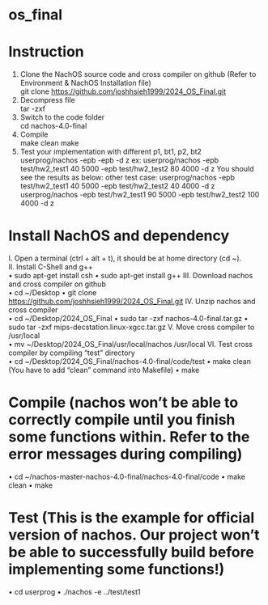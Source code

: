 # os_final

# Instruction
1. Clone the NachOS source code and cross compiler on github (Refer to Environment & NachOS Installation file)<br>
    git clone https://github.com/joshhsieh1999/2024_OS_Final.git
2. Decompress file<br>
    tar -zxf <Compressed-File>
3. Switch to the code folder<br>
    cd nachos-4.0-final
4. Compile<br>
    make clean
    make
5. Test your implementation with different p1, bt1, p2, bt2<br>
    userprog/nachos -epb <execute file> <p1> <bt1> -epb <execute file> <p2> <bt2> -d z
    ex:
    userprog/nachos -epb test/hw2_test1 40 5000 -epb test/hw2_test2 80 4000 -d z
    You should see the results as below:
    other test case:
    userprog/nachos -epb test/hw2_test1 40 5000 -epb test/hw2_test2 40 4000 -d z
    userprog/nachos -epb test/hw2_test1 90 5000 -epb test/hw2_test2 100 4000 -d z

# Install NachOS and dependency 
I. Open a terminal (ctrl + alt + t), it should be at home directory (cd ~).<br>
II. Install C-Shell and g++ <br>
• sudo apt-get install csh 
• sudo apt-get install g++ 
III. Download nachos and cross compiler on github <br>
• cd ~/Desktop 
• git clone https://github.com/joshhsieh1999/2024_OS_Final.git 
IV. Unzip nachos and cross compiler <br>
• cd ~/Desktop/2024_OS_Final
• sudo tar -zxf nachos-4.0-final.tar.gz • sudo tar -zxf mips-decstation.linux-xgcc.tar.gz 
V. Move cross compiler to /usr/local <br>
• mv ~/Desktop/2024_OS_Final/usr/local/nachos /usr/local 
VI. Test cross compiler by compiling “test” directory <br>
• cd ~/Desktop/2024_OS_Final/nachos-4.0-final/code/test 
• make clean (You have to add “clean” command into Makefile) 
• make 

# Compile (nachos won’t be able to correctly compile until you finish some functions within. Refer to the error messages during compiling)
• cd ~/nachos-master-nachos-4.0-final/nachos-4.0-final/code
• make clean
• make

# Test (This is the example for official version of nachos. Our project won’t be able to successfully build before implementing some functions!)
• cd userprog
• ./nachos -e ../test/test1
